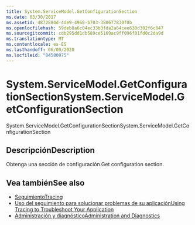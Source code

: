 ```yaml
---
title: System.ServiceModel.GetConfigurationSection
ms.date: 03/30/2017
ms.assetid: 4872884d-4de9-4968-b703-380677830f0b
ms.openlocfilehash: 59deb8a6c04ec33b3fda2a64cee630d302f6c847
ms.sourcegitcommit: cdb295dd1db589ce5169ac9ff096f01fd0c2da9d
ms.translationtype: MT
ms.contentlocale: es-ES
ms.lasthandoff: 06/09/2020
ms.locfileid: "84580975"
---
```

# <a name="systemservicemodelgetconfigurationsection"></a><span data-ttu-id="3be03-102">System.ServiceModel.GetConfigurationSection</span><span class="sxs-lookup"><span data-stu-id="3be03-102">System.ServiceModel.GetConfigurationSection</span></span>
<span data-ttu-id="3be03-103">System.ServiceModel.GetConfigurationSection</span><span class="sxs-lookup"><span data-stu-id="3be03-103">System.ServiceModel.GetConfigurationSection</span></span>  
  
## <a name="description"></a><span data-ttu-id="3be03-104">Descripción</span><span class="sxs-lookup"><span data-stu-id="3be03-104">Description</span></span>  
 <span data-ttu-id="3be03-105">Obtenga una sección de configuración.</span><span class="sxs-lookup"><span data-stu-id="3be03-105">Get configuration section.</span></span>  
  
## <a name="see-also"></a><span data-ttu-id="3be03-106">Vea también</span><span class="sxs-lookup"><span data-stu-id="3be03-106">See also</span></span>

- [<span data-ttu-id="3be03-107">Seguimiento</span><span class="sxs-lookup"><span data-stu-id="3be03-107">Tracing</span></span>](index.md)
- [<span data-ttu-id="3be03-108">Uso del seguimiento para solucionar problemas de su aplicación</span><span class="sxs-lookup"><span data-stu-id="3be03-108">Using Tracing to Troubleshoot Your Application</span></span>](using-tracing-to-troubleshoot-your-application.md)
- [<span data-ttu-id="3be03-109">Administración y diagnóstico</span><span class="sxs-lookup"><span data-stu-id="3be03-109">Administration and Diagnostics</span></span>](../index.md)
